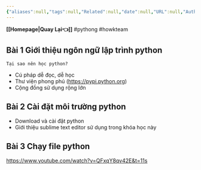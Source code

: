 ```yaml
---
{"aliases":null,"tags":null,"Related":null,"date":null,"URL":null,"Author":null,"dg-publish":true,"image":null,"permalink":"/IT/Học Python/howkteam/Bài 0 Học python với Howkteam/","dgPassFrontmatter":true,"noteIcon":"2","created":"2024-01-19T05:27:49.283+07:00","updated":"2024-01-17T12:57:08.000+07:00"}
---
```


**[[Homepage\|Quay Lại👈]]**
#pythong #howkteam

## Bài 1 Giới thiệu ngôn ngữ lập trình python


```ad-info
Tại sao nên học python?
```
- Cú pháp dễ đọc, dễ học
- Thư viện phong phú (https://pypi.python.org)
- Cộng đồng sử dụng rộng lớn
## Bài 2 Cài đặt môi trường python
- Download và cài đặt python
- Giới thiệu sublime text editor sử dụng trong khóa học này
## Bài 3 Chạy file python
https://www.youtube.com/watch?v=QFxqY8qv42E&t=11s



